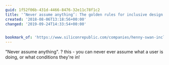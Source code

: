 ```yaml
---
guid: 1f52f06b-431d-4466-8476-32e11c78f1c2
title: '‘Never assume anything’: The golden rules for inclusive design'
created: '2018-08-06T13:18:56+00:00'
changed: '2019-09-24T14:33:54+00:00'


bookmark_of: 'https://www.siliconrepublic.com/companies/henny-swan-inclusive-design'
---
```



"Never assume anything". ? this - you can never ever assume what a user is doing, or what conditions they're in!
